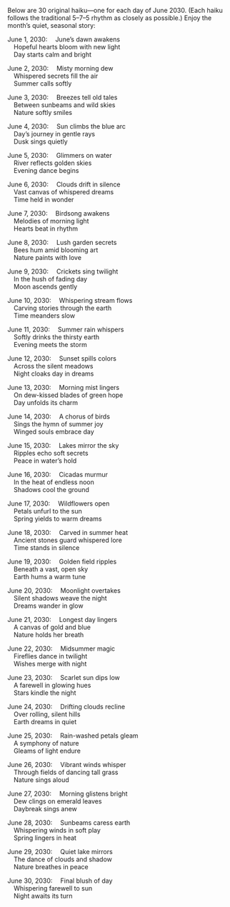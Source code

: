 Below are 30 original haiku—one for each day of June 2030. (Each haiku follows the traditional 5–7–5 rhythm as closely as possible.) Enjoy the month’s quiet, seasonal story:

June 1, 2030:
 June’s dawn awakens  
 Hopeful hearts bloom with new light  
 Day starts calm and bright

June 2, 2030:
 Misty morning dew  
 Whispered secrets fill the air  
 Summer calls softly

June 3, 2030:
 Breezes tell old tales  
 Between sunbeams and wild skies  
 Nature softly smiles

June 4, 2030:
 Sun climbs the blue arc  
 Day’s journey in gentle rays  
 Dusk sings quietly

June 5, 2030:
 Glimmers on water  
 River reflects golden skies  
 Evening dance begins

June 6, 2030:
 Clouds drift in silence  
 Vast canvas of whispered dreams  
 Time held in wonder

June 7, 2030:
 Birdsong awakens  
 Melodies of morning light  
 Hearts beat in rhythm

June 8, 2030:
 Lush garden secrets  
 Bees hum amid blooming art  
 Nature paints with love

June 9, 2030:
 Crickets sing twilight  
 In the hush of fading day  
 Moon ascends gently

June 10, 2030:
 Whispering stream flows  
 Carving stories through the earth  
 Time meanders slow

June 11, 2030:
 Summer rain whispers  
 Softly drinks the thirsty earth  
 Evening meets the storm

June 12, 2030:
 Sunset spills colors  
 Across the silent meadows  
 Night cloaks day in dreams

June 13, 2030:
 Morning mist lingers  
 On dew-kissed blades of green hope  
 Day unfolds its charm

June 14, 2030:
 A chorus of birds  
 Sings the hymn of summer joy  
 Winged souls embrace day

June 15, 2030:
 Lakes mirror the sky  
 Ripples echo soft secrets  
 Peace in water’s hold

June 16, 2030:
 Cicadas murmur  
 In the heat of endless noon  
 Shadows cool the ground

June 17, 2030:
 Wildflowers open  
 Petals unfurl to the sun  
 Spring yields to warm dreams

June 18, 2030:
 Carved in summer heat  
 Ancient stones guard whispered lore  
 Time stands in silence

June 19, 2030:
 Golden field ripples  
 Beneath a vast, open sky  
 Earth hums a warm tune

June 20, 2030:
 Moonlight overtakes  
 Silent shadows weave the night  
 Dreams wander in glow

June 21, 2030:
 Longest day lingers  
 A canvas of gold and blue  
 Nature holds her breath

June 22, 2030:
 Midsummer magic  
 Fireflies dance in twilight  
 Wishes merge with night

June 23, 2030:
 Scarlet sun dips low  
 A farewell in glowing hues  
 Stars kindle the night

June 24, 2030:
 Drifting clouds recline  
 Over rolling, silent hills  
 Earth dreams in quiet

June 25, 2030:
 Rain-washed petals gleam  
 A symphony of nature  
 Gleams of light endure

June 26, 2030:
 Vibrant winds whisper  
 Through fields of dancing tall grass  
 Nature sings aloud

June 27, 2030:
 Morning glistens bright  
 Dew clings on emerald leaves  
 Daybreak sings anew

June 28, 2030:
 Sunbeams caress earth  
 Whispering winds in soft play  
 Spring lingers in heat

June 29, 2030:
 Quiet lake mirrors  
 The dance of clouds and shadow  
 Nature breathes in peace

June 30, 2030:
 Final blush of day  
 Whispering farewell to sun  
 Night awaits its turn
